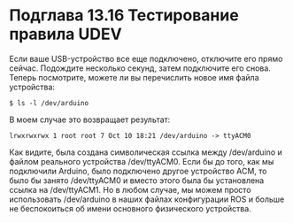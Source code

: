 # Подглава 13.16 Тестирование правила UDEV

Если ваше USB-устройство все еще подключено, отключите его прямо сейчас. Подождите несколько секунд, затем подключите его снова. Теперь посмотрите, можете ли вы перечислить новое имя файла устройства: 

`$ ls -l /dev/arduino`

В моем случае это возвращает результат: 

`lrwxrwxrwx 1 root root 7 Oct 10 18:21 /dev/arduino -> ttyACM0` 

Как видите, была создана символическая ссылка между /dev/arduino и файлом реального устройства /dev/ttyACM0. Если бы до того, как мы подключили Arduino, было подключено другое устройство ACM, то было бы занято /dev/ttyACM0 и вместо этого была бы установлена ссылка на /dev/ttyACM1. Но в любом случае, мы можем просто использовать /dev/arduino в наших файлах конфигурации ROS и больше не беспокоиться об имени основного физического устройства. 

